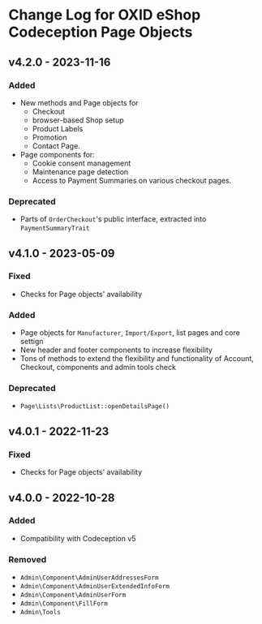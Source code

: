 # Change Log for OXID eShop Codeception Page Objects

## v4.2.0 - 2023-11-16

### Added
- New methods and Page objects for 
  - Checkout
  - browser-based Shop setup
  - Product Labels
  - Promotion
  - Contact Page.
- Page components for:
  - Cookie consent management
  - Maintenance page detection
  - Access to Payment Summaries on various checkout pages.

### Deprecated
- Parts of `OrderCheckout`'s public interface, extracted into `PaymentSummaryTrait`

## v4.1.0 - 2023-05-09

### Fixed
- Checks for Page objects' availability

### Added
- Page objects for `Manufacturer`, `Import/Export`, list pages and core settign
- New header and footer components to increase flexibility 
- Tons of methods to extend the flexibility and functionality of Account, Checkout, components and admin tools check

### Deprecated
- `Page\Lists\ProductList::openDetailsPage()`

## v4.0.1 - 2022-11-23

### Fixed
- Checks for Page objects' availability

## v4.0.0 - 2022-10-28

### Added
- Compatibility with Codeception v5

### Removed
- `Admin\Component\AdminUserAddressesForm`
- `Admin\Component\AdminUserExtendedInfoForm`
- `Admin\Component\AdminUserForm`
- `Admin\Component\FillForm`
- `Admin\Tools`
